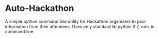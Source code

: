 Auto-Hackathon
==============

A simple python command line utility for Hackathon organizers to pool information from their attendees. Uses only standard lib python 2.7, runs in command line
